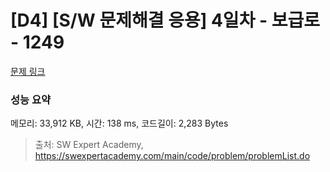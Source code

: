 # [D4] [S/W 문제해결 응용] 4일차 - 보급로 - 1249 

[문제 링크](https://swexpertacademy.com/main/code/problem/problemDetail.do?contestProbId=AV15QRX6APsCFAYD) 

### 성능 요약

메모리: 33,912 KB, 시간: 138 ms, 코드길이: 2,283 Bytes



> 출처: SW Expert Academy, https://swexpertacademy.com/main/code/problem/problemList.do